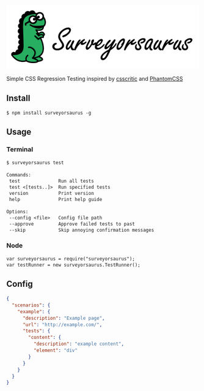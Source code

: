 ![Surveyorsaurus Logo](images/logo.png)

Simple CSS Regression Testing inspired by [csscritic](https://github.com/cburgmer/csscritic) and [PhantomCSS](https://github.com/Huddle/PhantomCSS)

## Install
    $ npm install surveyorsaurus -g

## Usage

### Terminal
    $ surveyorsaurus test

    Commands:
     test              Run all tests
     test <[tests..]>  Run specified tests
     version           Print version
     help              Print help guide
    
    Options:
     --config <file>   Config file path
     --approve         Approve failed tests to past
     --skip            Skip annoying confirmation messages
     
### Node
    var surveyorsaurus = require("surveyorsaurus");
    var testRunner = new surveyorsaurus.TestRunner();
    
## Config
```json
{
  "scenarios": {
    "example": {
      "description": "Example page",
      "url": "http://example.com/",
      "tests": {
        "content": {
          "description": "example content",
          "element": "div"
        }
      }
    }
  }
}
```
